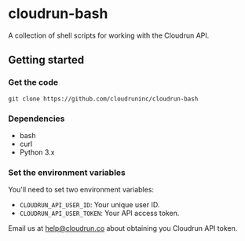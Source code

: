 # cloudrun-bash

A collection of shell scripts for working with the Cloudrun API.

## Getting started

### Get the code

```
git clone https://github.com/cloudruninc/cloudrun-bash
```

### Dependencies

* bash
* curl
* Python 3.x

### Set the environment variables

You'll need to set two environment variables:

* `CLOUDRUN_API_USER_ID`: Your unique user ID.
* `CLOUDRUN_API_USER_TOKEN`: Your API access token.

Email us at help@cloudrun.co about obtaining you Cloudrun API token.
